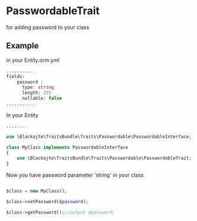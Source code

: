 PasswordableTrait
=================

for adding password  to your class

Example
-------
in your Entity.orm.yml
```php
...........
fields:
    password :
      type: string
      length: 255
      nullable: false
...........
```

In your Entity
```php
........

use \Blackajte\TraitsBundle\Traits\Passwordable\PasswordableInterface;

class MyClass implements PasswordableInterface
{
	use \Blackajte\TraitsBundle\Traits\Passwordable\PasswordableTrait;
}

```

Now you have password  parameter 'string' in your class
```php

$class = new MyClass();

$class->setPassword($password);

$class->getPassword();//output $password; 

```